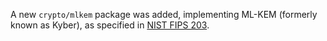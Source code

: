 A new `crypto/mlkem` package was added, implementing ML-KEM (formerly known as
Kyber), as specified in [NIST FIPS 203](https://doi.org/10.6028/NIST.FIPS.203).
<!-- go.dev/issue/70122 -->
